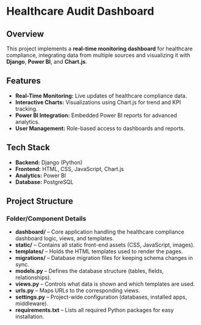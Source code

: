 # Healthcare Audit Dashboard

## Overview
This project implements a **real-time monitoring dashboard** for healthcare compliance, integrating data from multiple sources and visualizing it with **Django**, **Power BI**, and **Chart.js**.

## Features
- **Real-Time Monitoring:** Live updates of healthcare compliance data.
- **Interactive Charts:** Visualizations using Chart.js for trend and KPI tracking.
- **Power BI Integration:** Embedded Power BI reports for advanced analytics.
- **User Management:** Role-based access to dashboards and reports.

## Tech Stack
- **Backend:** Django (Python)
- **Frontend:** HTML, CSS, JavaScript, Chart.js
- **Analytics:** Power BI
- **Database:** PostgreSQL

## Project Structure

### **Folder/Component Details**

- **dashboard/** – Core application handling the healthcare compliance dashboard logic, views, and templates.
- **static/** – Contains all static front-end assets (CSS, JavaScript, images).
- **templates/** – Holds the HTML templates used to render the pages.
- **migrations/** – Database migration files for keeping schema changes in sync.
- **models.py** – Defines the database structure (tables, fields, relationships).
- **views.py** – Controls what data is shown and which templates are used.
- **urls.py** – Maps URLs to the corresponding views.
- **settings.py** – Project-wide configuration (databases, installed apps, middleware).
- **requirements.txt** – Lists all required Python packages for easy installation.


